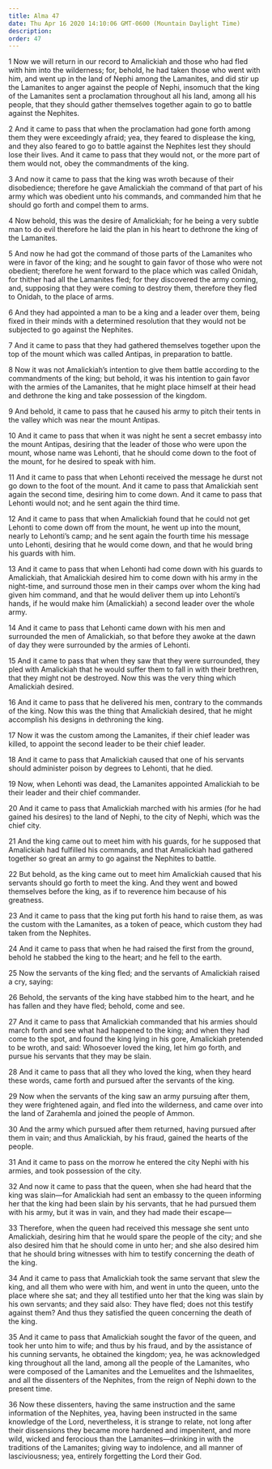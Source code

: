 ```yaml
---
title: Alma 47
date: Thu Apr 16 2020 14:10:06 GMT-0600 (Mountain Daylight Time)
description: 
order: 47
---
```


<p>
  1 Now we will return in our record to Amalickiah and those who had fled with
  him into the wilderness; for, behold, he had taken those who went with him,
  and went up in the land of Nephi among the Lamanites, and did stir up the
  Lamanites to anger against the people of Nephi, insomuch that the king of the
  Lamanites sent a proclamation throughout all his land, among all his people,
  that they should gather themselves together again to go to battle against the
  Nephites.
</p>
<p>
  2 And it came to pass that when the proclamation had gone forth among them
  they were exceedingly afraid; yea, they feared to displease the king, and they
  also feared to go to battle against the Nephites lest they should lose their
  lives. And it came to pass that they would not, or the more part of them would
  not, obey the commandments of the king.
</p>
<p>
  3 And now it came to pass that the king was wroth because of their
  disobedience; therefore he gave Amalickiah the command of that part of his
  army which was obedient unto his commands, and commanded him that he should go
  forth and compel them to arms.
</p>
<p>
  4 Now behold, this was the desire of Amalickiah; for he being a very subtle
  man to do evil therefore he laid the plan in his heart to dethrone the king of
  the Lamanites.
</p>
<p>
  5 And now he had got the command of those parts of the Lamanites who were in
  favor of the king; and he sought to gain favor of those who were not obedient;
  therefore he went forward to the place which was called Onidah, for thither
  had all the Lamanites fled; for they discovered the army coming, and,
  supposing that they were coming to destroy them, therefore they fled to
  Onidah, to the place of arms.
</p>
<p>
  6 And they had appointed a man to be a king and a leader over them, being
  fixed in their minds with a determined resolution that they would not be
  subjected to go against the Nephites.
</p>
<p>
  7 And it came to pass that they had gathered themselves together upon the top
  of the mount which was called Antipas, in preparation to battle.
</p>
<p>
  8 Now it was not Amalickiah&#x2019;s intention to give them battle according
  to the commandments of the king; but behold, it was his intention to gain
  favor with the armies of the Lamanites, that he might place himself at their
  head and dethrone the king and take possession of the kingdom.
</p>
<p>
  9 And behold, it came to pass that he caused his army to pitch their tents in
  the valley which was near the mount Antipas.
</p>
<p>
  10 And it came to pass that when it was night he sent a secret embassy into
  the mount Antipas, desiring that the leader of those who were upon the mount,
  whose name was Lehonti, that he should come down to the foot of the mount, for
  he desired to speak with him.
</p>
<p>
  11 And it came to pass that when Lehonti received the message he durst not go
  down to the foot of the mount. And it came to pass that Amalickiah sent again
  the second time, desiring him to come down. And it came to pass that Lehonti
  would not; and he sent again the third time.
</p>
<p>
  12 And it came to pass that when Amalickiah found that he could not get
  Lehonti to come down off from the mount, he went up into the mount, nearly to
  Lehonti&#x2019;s camp; and he sent again the fourth time his message unto
  Lehonti, desiring that he would come down, and that he would bring his guards
  with him.
</p>
<p>
  13 And it came to pass that when Lehonti had come down with his guards to
  Amalickiah, that Amalickiah desired him to come down with his army in the
  night-time, and surround those men in their camps over whom the king had given
  him command, and that he would deliver them up into Lehonti&#x2019;s hands, if
  he would make him (Amalickiah) a second leader over the whole army.
</p>
<p>
  14 And it came to pass that Lehonti came down with his men and surrounded the
  men of Amalickiah, so that before they awoke at the dawn of day they were
  surrounded by the armies of Lehonti.
</p>
<p>
  15 And it came to pass that when they saw that they were surrounded, they pled
  with Amalickiah that he would suffer them to fall in with their brethren, that
  they might not be destroyed. Now this was the very thing which Amalickiah
  desired.
</p>
<p>
  16 And it came to pass that he delivered his men, contrary to the commands of
  the king. Now this was the thing that Amalickiah desired, that he might
  accomplish his designs in dethroning the king.
</p>
<p>
  17 Now it was the custom among the Lamanites, if their chief leader was
  killed, to appoint the second leader to be their chief leader.
</p>
<p>
  18 And it came to pass that Amalickiah caused that one of his servants should
  administer poison by degrees to Lehonti, that he died.
</p>
<p>
  19 Now, when Lehonti was dead, the Lamanites appointed Amalickiah to be their
  leader and their chief commander.
</p>
<p>
  20 And it came to pass that Amalickiah marched with his armies (for he had
  gained his desires) to the land of Nephi, to the city of Nephi, which was the
  chief city.
</p>
<p>
  21 And the king came out to meet him with his guards, for he supposed that
  Amalickiah had fulfilled his commands, and that Amalickiah had gathered
  together so great an army to go against the Nephites to battle.
</p>
<p>
  22 But behold, as the king came out to meet him Amalickiah caused that his
  servants should go forth to meet the king. And they went and bowed themselves
  before the king, as if to reverence him because of his greatness.
</p>
<p>
  23 And it came to pass that the king put forth his hand to raise them, as was
  the custom with the Lamanites, as a token of peace, which custom they had
  taken from the Nephites.
</p>
<p>
  24 And it came to pass that when he had raised the first from the ground,
  behold he stabbed the king to the heart; and he fell to the earth.
</p>
<p>
  25 Now the servants of the king fled; and the servants of Amalickiah raised a
  cry, saying:
</p>
<p>
  26 Behold, the servants of the king have stabbed him to the heart, and he has
  fallen and they have fled; behold, come and see.
</p>
<p>
  27 And it came to pass that Amalickiah commanded that his armies should march
  forth and see what had happened to the king; and when they had come to the
  spot, and found the king lying in his gore, Amalickiah pretended to be wroth,
  and said: Whosoever loved the king, let him go forth, and pursue his servants
  that they may be slain.
</p>
<p>
  28 And it came to pass that all they who loved the king, when they heard these
  words, came forth and pursued after the servants of the king.
</p>
<p>
  29 Now when the servants of the king saw an army pursuing after them, they
  were frightened again, and fled into the wilderness, and came over into the
  land of Zarahemla and joined the people of Ammon.
</p>
<p>
  30 And the army which pursued after them returned, having pursued after them
  in vain; and thus Amalickiah, by his fraud, gained the hearts of the people.
</p>
<p>
  31 And it came to pass on the morrow he entered the city Nephi with his
  armies, and took possession of the city.
</p>
<p>
  32 And now it came to pass that the queen, when she had heard that the king
  was slain&#x2014;for Amalickiah had sent an embassy to the queen informing her
  that the king had been slain by his servants, that he had pursued them with
  his army, but it was in vain, and they had made their escape&#x2014;
</p>
<p>
  33 Therefore, when the queen had received this message she sent unto
  Amalickiah, desiring him that he would spare the people of the city; and she
  also desired him that he should come in unto her; and she also desired him
  that he should bring witnesses with him to testify concerning the death of the
  king.
</p>
<p>
  34 And it came to pass that Amalickiah took the same servant that slew the
  king, and all them who were with him, and went in unto the queen, unto the
  place where she sat; and they all testified unto her that the king was slain
  by his own servants; and they said also: They have fled; does not this testify
  against them? And thus they satisfied the queen concerning the death of the
  king.
</p>
<p>
  35 And it came to pass that Amalickiah sought the favor of the queen, and took
  her unto him to wife; and thus by his fraud, and by the assistance of his
  cunning servants, he obtained the kingdom; yea, he was acknowledged king
  throughout all the land, among all the people of the Lamanites, who were
  composed of the Lamanites and the Lemuelites and the Ishmaelites, and all the
  dissenters of the Nephites, from the reign of Nephi down to the present time.
</p>
<p>
  36 Now these dissenters, having the same instruction and the same information
  of the Nephites, yea, having been instructed in the same knowledge of the
  Lord, nevertheless, it is strange to relate, not long after their dissensions
  they became more hardened and impenitent, and more wild, wicked and ferocious
  than the Lamanites&#x2014;drinking in with the traditions of the Lamanites;
  giving way to indolence, and all manner of lasciviousness; yea, entirely
  forgetting the Lord their God.
</p>
